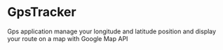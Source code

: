 GpsTracker
=====

Gps application manage your longitude and latitude position and display your route on a map with Google Map API